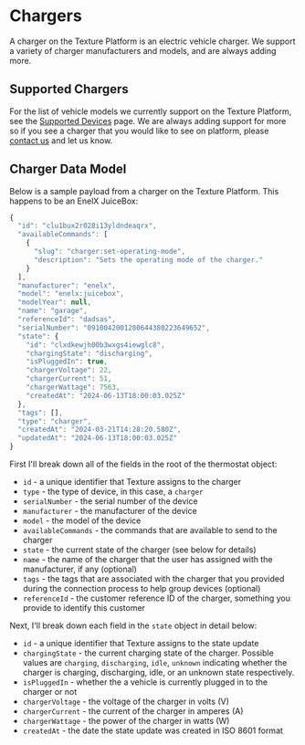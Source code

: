 # Chargers

A charger on the Texture Platform is an electric vehicle charger. We support a variety of charger manufacturers and models, and are always adding more. 

## Supported Chargers

For the list of vehicle models we currently support on the Texture Platform, see the [Supported Devices](/integrations/manufacturers/supported-manufacturers) page. We are always adding support for more so if you see a charger that you would like to see on platform, please [contact us](https://www.texturehq.com/contact-us) and let us know.

## Charger Data Model

Below is a sample payload from a charger on the Texture Platform. This happens to be an EnelX JuiceBox:

```js
{
  "id": "clu1bux2r028i13yldndeaqrx",
  "availableCommands": [
    {
      "slug": "charger:set-operating-mode",
      "description": "Sets the operating mode of the charger."
    }
  ],
  "manufacturer": "enelx",
  "model": "enelx:juicebox",
  "modelYear": null,
  "name": "garage",
  "referenceId": "dadsas",
  "serialNumber": "0910042001280644380223649652",
  "state": {
    "id": "clxdkewjh00b3wxgs4iewglc8",
    "chargingState": "discharging",
    "isPluggedIn": true,
    "chargerVoltage": 22,
    "chargerCurrent": 51,
    "chargerWattage": 7563,
    "createdAt": "2024-06-13T18:00:03.025Z"
  },
  "tags": [],
  "type": "charger",
  "createdAt": "2024-03-21T14:28:20.580Z",
  "updatedAt": "2024-06-13T18:00:03.025Z"
}
```
First I'll break down all of the fields in the root of the thermostat object:
- `id` - a unique identifier that Texture assigns to the charger
- `type` - the type of device, in this case, a `charger`
- `serialNumber` - the serial number of the device
- `manufacturer` - the manufacturer of the device
- `model` - the model of the device
- `availableCommands` - the commands that are available to send to the charger
- `state` - the current state of the charger (see below for details)
- `name` - the name of the charger that the user has assigned with the manufacturer, if any (optional)
- `tags` - the tags that are associated with the charger that you provided during the connection process to help group devices (optional)
- `referenceId` - the customer reference ID of the charger, something you provide to identify this customer

Next, I'll break down each field in the `state` object in detail below:
- `id` - a unique identifier that Texture assigns to the state update
- `chargingState` - the current charging state of the charger. Possible values are `charging`, `discharging`, `idle`, `unknown` indicating whether the charger is charging, discharging, idle, or an unknown state respectively.
- `isPluggedIn` - whether the a vehicle is currently plugged in to the charger or not
- `chargerVoltage` - the voltage of the charger in volts (V)
- `chargerCurrent` - the current of the charger in amperes (A)
- `chargerWattage` - the power of the charger in watts (W)
- `createdAt` - the date the state update was created in ISO 8601 format



